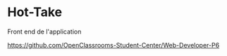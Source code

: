 # Hot-Take
Front end de l'application

https://github.com/OpenClassrooms-Student-Center/Web-Developer-P6
